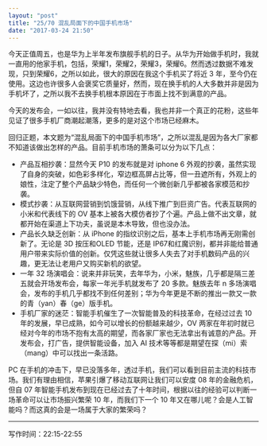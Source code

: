 ```yaml
---
layout: "post"
title: "25/70 混乱局面下的中国手机市场"
date: "2017-03-24 21:50"
---
```


今天正值周五，也是华为上半年发布旗舰手机的日子。从华为开始做手机时，我就一直用的他家手机，包括，荣耀1，荣耀2，荣耀3，荣耀6。然而透过数据不难发现，只到荣耀6，之所以如此，很大的原因在我这个手机买了将近 3 年，至今仍在使用。这边也许很多人会褒奖它质量好，然而，现在换手机的人大多数并非是因为手机坏了，之所以我不去换手机根本原因在于市面上找不到满意的产品。

今天的发布会，一如以往，我并没有特地去看，我也并非一个真正的花粉，这些年见证了很多手机厂商潮起潮落，更多的是对这个市场已经麻木。

回归正题，本文题为“混乱局面下的中国手机市场”，之所以混乱是因为各大厂家都不知道该做出怎样的产品。目前手机市场的萧条可以分为以下几点：
- 产品互相抄袭：显然今天 P10 的发布就是对 iphone 6 外观的抄袭，虽然实现了自身的突破，如色彩多样化，窄边框高屏占比等，但一丑遮所有，外观上的娘性，注定了整个产品缺少特色，而任何一个微创新几乎都被各家模范和抄袭。
- 模式抄袭：从互联网营销到饥饿营销，从线下推广到巨资广告。代表互联网的小米和代表线下的 OV 基本上被各大模仿者抄了个遍。产品上做不出文章，就都开始在渠道上下功夫，虽说是本木导致，但也没办法。
- 产品长久缺乏创新：从 iPhone 的指纹识别之后，基本上手机市场再无刚需创新了。无论是 3D 按压和OLED 节能，还是 IP67和红魔识别，都并非能给普通用户带来实际价值的创新。仅凭这些就让很多人失去了对手机数码产品的兴趣，更无法让老用户又购买新机的欲望。
- 一年 32 场演唱会：说来并非玩笑，去年华为，小米，魅族，几乎都是隔三差五就会开场发布会，每家一年光手机就发布了 20 多款。魅族去年 n 多场演唱会，发布的手机几乎都找不到任何差别；华为今年更是不断的推出一款又一款的青（yan）春（ge）版手机。
- 手机厂家的迷茫：智能手机催生了一次智能普及的科技革命，在经过过去 10 年的发展，早已成熟，如今可以增长的份额越来越少，OV 两家在年初时就已经对今年的市场不抱有太高的期望，而各家厂家也无法拿出有诚意的产品。开发布会，打广告，提供智能设备，加入 AI 技术等等都是期望在探（mi）索（mang）中可以找出一条活路。

PC 在手机的冲击下，早已没落多年，透过手机，我们可以看到目前主流的科技市场。我们有理由相信，苹果引爆了移动互联网让我们可以安度 08 年的金融危机，但自 07 年智能手机发布到现在已经过去了十年时间，根据以往的经验可以判断一场革命可以让市场振兴繁荣 10 年，而我们下一个 10 年又在哪儿呢？会是人工智能吗？而这真的会是一场属于大家的繁荣吗？

***

写作时间：22:15-22:55
